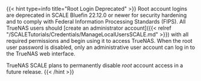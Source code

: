 &NewLine;

{{< hint type=info title="Root Login Deprecated" >}}
Root account logins are deprecated in SCALE Bluefin 22.12.0 or newer for security hardening and to comply with Federal Information Processing Standards (FIPS).
All TrueNAS users should [create an administrator account]({{< relref "/SCALETutorials/Credentials/ManageLocalUsersSCALE.md" >}}) with all required permissions and begin using it to access TrueNAS.
When the root user password is disabled, only an administrative user account can log in to the TrueNAS web interface.

TrueNAS SCALE plans to permanently disable *root* account access in a future release.
{{< /hint >}}
